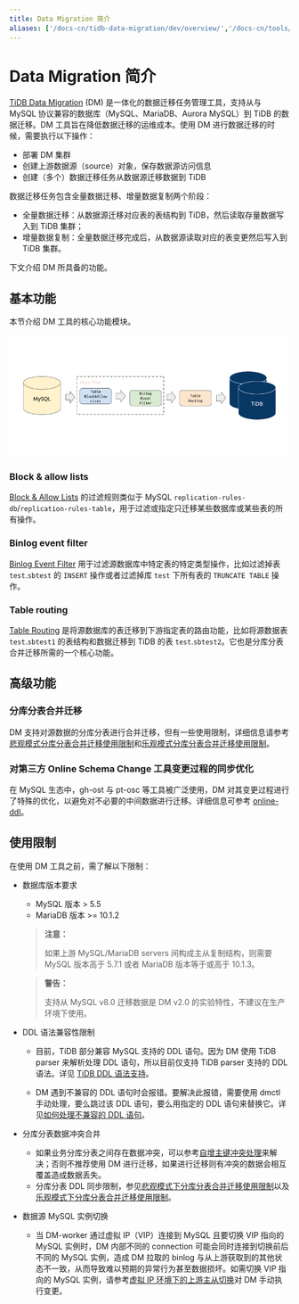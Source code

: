 ```yaml
---
title: Data Migration 简介
aliases: ['/docs-cn/tidb-data-migration/dev/overview/','/docs-cn/tools/dm/overview/']
---
```


# Data Migration 简介

[TiDB Data Migration](https://github.com/pingcap/dm) (DM) 是一体化的数据迁移任务管理工具，支持从与 MySQL 协议兼容的数据库（MySQL、MariaDB、Aurora MySQL）到 TiDB 的数据迁移。DM 工具旨在降低数据迁移的运维成本。使用 DM 进行数据迁移的时候，需要执行以下操作：

- 部署 DM 集群
- 创建上游数据源（source）对象，保存数据源访问信息
- 创建（多个）数据迁移任务从数据源迁移数据到 TiDB

数据迁移任务包含全量数据迁移、增量数据复制两个阶段：

- 全量数据迁移：从数据源迁移对应表的表结构到 TiDB，然后读取存量数据写入到 TiDB 集群；
- 增量数据复制：全量数据迁移完成后，从数据源读取对应的表变更然后写入到 TiDB 集群。

下文介绍 DM 所具备的功能。

## 基本功能

本节介绍 DM 工具的核心功能模块。

![DM Core Features](/media/dm-core-features.png)

### Block & allow lists

[Block & Allow Lists](key-features.md#block--allow-table-lists) 的过滤规则类似于 MySQL `replication-rules-db`/`replication-rules-table`，用于过滤或指定只迁移某些数据库或某些表的所有操作。

### Binlog event filter

[Binlog Event Filter](key-features.md#binlog-event-filter) 用于过滤源数据库中特定表的特定类型操作，比如过滤掉表 `test`.`sbtest` 的 `INSERT` 操作或者过滤掉库 `test` 下所有表的 `TRUNCATE TABLE` 操作。

### Table routing

[Table Routing](key-features.md#table-routing) 是将源数据库的表迁移到下游指定表的路由功能，比如将源数据表 `test`.`sbtest1` 的表结构和数据迁移到 TiDB 的表 `test`.`sbtest2`。它也是分库分表合并迁移所需的一个核心功能。

## 高级功能

### 分库分表合并迁移

DM 支持对源数据的分库分表进行合并迁移，但有一些使用限制，详细信息请参考[悲观模式分库分表合并迁移使用限制](feature-shard-merge-pessimistic.md#使用限制)和[乐观模式分库分表合并迁移使用限制](feature-shard-merge-optimistic.md#使用限制)。

### 对第三方 Online Schema Change 工具变更过程的同步优化

在 MySQL 生态中，gh-ost 与 pt-osc 等工具被广泛使用，DM 对其变更过程进行了特殊的优化，以避免对不必要的中间数据进行迁移。详细信息可参考 [online-ddl](key-features.md#online-ddl-工具支持)。

## 使用限制

在使用 DM 工具之前，需了解以下限制：

+ 数据库版本要求

    - MySQL 版本 > 5.5
    - MariaDB 版本 >= 10.1.2

    > **注意：**
    >
    > 如果上游 MySQL/MariaDB servers 间构成主从复制结构，则需要 MySQL 版本高于 5.7.1 或者 MariaDB 版本等于或高于 10.1.3。

    > **警告：**
    >
    > 支持从 MySQL v8.0 迁移数据是 DM v2.0 的实验特性，不建议在生产环境下使用。

+ DDL 语法兼容性限制

    - 目前，TiDB 部分兼容 MySQL 支持的 DDL 语句。因为 DM 使用 TiDB parser 来解析处理 DDL 语句，所以目前仅支持 TiDB parser 支持的 DDL 语法。详见 [TiDB DDL 语法支持](https://pingcap.com/docs-cn/dev/reference/mysql-compatibility/#ddl)。

    - DM 遇到不兼容的 DDL 语句时会报错。要解决此报错，需要使用 dmctl 手动处理，要么跳过该 DDL 语句，要么用指定的 DDL 语句来替换它。详见[如何处理不兼容的 DDL 语句](faq.md#如何处理不兼容的-ddl-语句)。

+ 分库分表数据冲突合并

    - 如果业务分库分表之间存在数据冲突，可以参考[自增主键冲突处理](shard-merge-best-practices.md#自增主键冲突处理)来解决；否则不推荐使用 DM 进行迁移，如果进行迁移则有冲突的数据会相互覆盖造成数据丢失。
    - 分库分表 DDL 同步限制，参见[悲观模式下分库分表合并迁移使用限制](feature-shard-merge-pessimistic.md#使用限制)以及[乐观模式下分库分表合并迁移使用限制](feature-shard-merge-optimistic.md#使用限制)。

+ 数据源 MySQL 实例切换

    - 当 DM-worker 通过虚拟 IP（VIP）连接到 MySQL 且要切换 VIP 指向的 MySQL 实例时，DM 内部不同的 connection 可能会同时连接到切换前后不同的 MySQL 实例，造成 DM 拉取的 binlog 与从上游获取到的其他状态不一致，从而导致难以预期的异常行为甚至数据损坏。如需切换 VIP 指向的 MySQL 实例，请参考[虚拟 IP 环境下的上游主从切换](usage-scenario-master-slave-switch.md#虚拟-ip-环境下切换-dm-worker-与-mysql-实例的连接)对 DM 手动执行变更。
